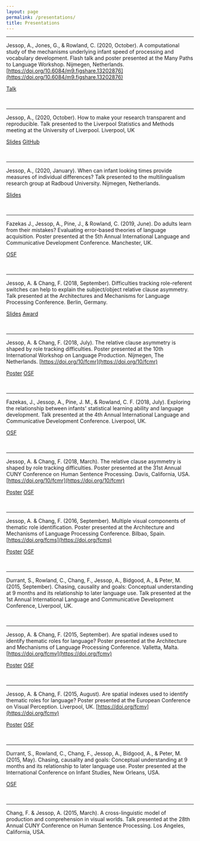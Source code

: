 ```yaml
---
layout: page
permalink: /presentations/
title: Presentations
---
```



<hr>

Jessop, A., Jones, G., & Rowland, C. (2020, October). A computational study of the mechanisms underlying infant speed of processing and vocabulary development. Flash talk and poster presented at the Many Paths to Language Workshop. Nijmegen, Netherlands. [https://doi.org/10.6084/m9.figshare.13202876](https://doi.org/10.6084/m9.figshare.13202876)

<a href="https://doi.org/10.6084/m9.figshare.13202876" class="button">Talk</a>

<br>

<hr>

Jessop, A., (2020, October). How to make your research transparent and reproducible. Talk presented to the Liverpool Statistics and Methods meeting at the University of Liverpool. Liverpool, UK

<a href="/talks/reproducible-reports-lsam.html" class="button">Slides</a> <a href="https://github.com/andrew-jessop/lsam-reproducibility-talk-2020" class="button">GitHub</a>

<br>

<hr>

Jessop, A., (2020, January). When can infant looking times provide measures of individual differences? Talk presented to the multilingualism research group at Radboud University. Nijmegen, Netherlands.

<a href="/talks/infant_looking_time_ids.html" class="button">Slides</a>

<br>

<hr>

Fazekas J., Jessop, A., Pine, J., & Rowland, C. (2019, June). Do adults learn from their mistakes? Evaluating error-based theories of language acquisition. Poster presented at the 5th Annual International Language and Communicative Development Conference. Manchester, UK.

<a href="https://osf.io/2rmpk/" class="button">OSF</a>

<br>

<hr>

Jessop, A. & Chang, F. (2018, September). Difficulties tracking role-referent switches can help to explain the subject/object relative clause asymmetry. Talk presented at the Architectures and Mechanisms for Language Processing Conference. Berlin, Germany.

<a href="/talks/jessop_chang_amlap_talk_2018.pdf" class="button">Slides</a> <a href="https://amor.cms.hu-berlin.de/~knoeferp/AMLaP2018/Student_prizes.html" class="button">Award</a>

<br>

<hr>

Jessop, A. & Chang, F. (2018, July). The relative clause asymmetry is shaped by role tracking difficulties. Poster presented at the 10th International Workshop on Language Production. Nijmegen, The Netherlands. [https://doi.org/10/fcmr](https://doi.org/10/fcmr)

<a href="https://doi.org/10/fcmr" class="button">Poster</a> <a href="https://osf.io/pkxzh/" class="button">OSF</a>

<br>

<hr>

Fazekas, J., Jessop, A., Pine, J. M., & Rowland, C. F. (2018, July). Exploring the relationship between infants' statistical learning ability and language development. Talk presented at the 4th Annual International Language and Communicative Development Conference. Liverpool, UK.

<a href="https://osf.io/2rmpk/" class="button">OSF</a>

<br>

<hr>

Jessop, A. & Chang, F. (2018, March). The relative clause asymmetry is shaped by role tracking difficulties. Poster presented at the 31st Annual CUNY Conference on Human Sentence Processing. Davis, California, USA. [https://doi.org/10/fcmr](https://doi.org/10/fcmr)

<a href="https://doi.org/10/fcmr" class="button">Poster</a> <a href="https://osf.io/pkxzh/" class="button">OSF</a>

<br>

<hr>

Jessop, A. & Chang, F. (2016, September). Multiple visual components of thematic role identification. Poster presented at the Architecture and Mechanisms of Language Processing Conference. Bilbao, Spain. [https://doi.org/fcms](https://doi.org/fcms)

<a href="https://doi.org/fcms" class="button">Poster</a> <a href="https://osf.io/k7t83/" class="button">OSF</a>

<br>

<hr>

Durrant, S., Rowland, C., Chang, F., Jessop, A., Bidgood, A., & Peter, M. (2015, September). Chasing, causality and goals: Conceptual understanding at 9 months and its relationship to later language use. Talk presented at the 1st Annual International Language and Communicative Development Conference, Liverpool, UK.

<br>

<hr>

Jessop, A. & Chang, F. (2015, September). Are spatial indexes used to identify thematic roles for language? Poster presented at the Architecture and Mechanisms of Language Processing Conference. Valletta, Malta. [https://doi.org/fcmv](https://doi.org/fcmv)

<a href="https://doi.org/fcmv" class="button">Poster</a> <a href="https://osf.io/k7t83/" class="button">OSF</a>

<br>

<hr>

Jessop, A. & Chang, F. (2015, August). Are spatial indexes used to identify thematic roles for language? Poster presented at the European Conference on Visual Perception. Liverpool, UK. [https://doi.org/fcmv](https://doi.org/fcmv)

<a href="https://doi.org/fcmv" class="button">Poster</a> <a href="https://osf.io/k7t83/" class="button">OSF</a>

<br>

<hr>

Durrant, S., Rowland, C., Chang, F., Jessop, A., Bidgood, A., & Peter, M. (2015, May). Chasing, causality and goals: Conceptual understanding at 9 months and its relationship to later language use. Poster presented at the International Conference on Infant Studies, New Orleans, USA.

<a href="https://osf.io/mjv73/" class="button">OSF</a>

<br>

<hr>

Chang, F. & Jessop, A. (2015, March). A cross-linguistic model of production and comprehension in visual worlds. Talk presented at the 28th Annual CUNY Conference on Human Sentence Processing. Los Angeles, California, USA.

<br>
